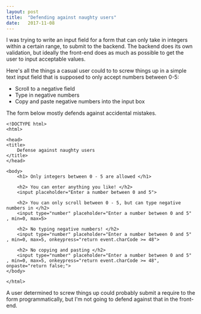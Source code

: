 ```yaml
---
layout: post
title:  "Defending against naughty users"
date:   2017-11-08
---
```


I was trying to write an input field for a form that
can only take in integers within a certain range,
to submit to the backend.
The backend does its own validation,
but ideally the front-end does as much as possible to 
get the user to input acceptable values.

Here's all the things a casual user could to to screw things up in a simple 
text input field that is supposed to only accept numbers between 0-5:
* Scroll to a negative field
* Type in negative numbers
* Copy and paste negative numbers into the input box

The form below mostly defends against accidental mistakes.

```
<!DOCTYPE html>
<html>

<head>
<title> 
	Defense against naughty users
</title>
</head>

<body>
	<h1> Only integers between 0 - 5 are allowed </h1>

	<h2> You can enter anything you like! </h2>
	<input placeholder="Enter a number between 0 and 5">

	<h2> You can only scroll between 0 - 5, but can type negative numbers in </h2>
	<input type="number" placeholder="Enter a number between 0 and 5" , min=0, max=5>

	<h2> No typing negative numbers! </h2>
	<input type="number" placeholder="Enter a number between 0 and 5" , min=0, max=5, onkeypress="return event.charCode >= 48">

	<h2> No copying and pasting </h2>
	<input type="number" placeholder="Enter a number between 0 and 5" , min=0, max=5, onkeypress="return event.charCode >= 48", onpaste="return false;">
</body>

</html>
```

A user determined to screw things up could probably
submit a require to the form programmatically,
but I'm not going to defend against that in the front-end.









